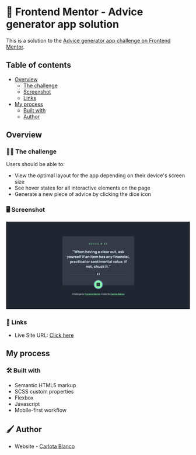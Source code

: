 # 🚀 Frontend Mentor - Advice generator app solution

This is a solution to the [Advice generator app challenge on Frontend Mentor](https://www.frontendmentor.io/challenges/advice-generator-app-QdUG-13db).

## Table of contents

- [Overview](#overview)
  - [The challenge](#the-challenge)
  - [Screenshot](#screenshot)
  - [Links](#links)
- [My process](#my-process)
  - [Built with](#built-with)
  - [Author](#author)

## Overview

### 💪🏻 The challenge

Users should be able to:

- View the optimal layout for the app depending on their device's screen size
- See hover states for all interactive elements on the page
- Generate a new piece of advice by clicking the dice icon

### 🖥 Screenshot

![](./src/images/Solution.png)

### 🔗 Links

- Live Site URL: [Click here](https://carlotablanco.github.io/advice-generator-app/)

## My process

### 🛠 Built with

- Semantic HTML5 markup
- SCSS custom properties
- Flexbox
- Javascript
- Mobile-first workflow

## 🖌 Author

- Website - [Carlota Blanco](https://carlotablanco.es/)
